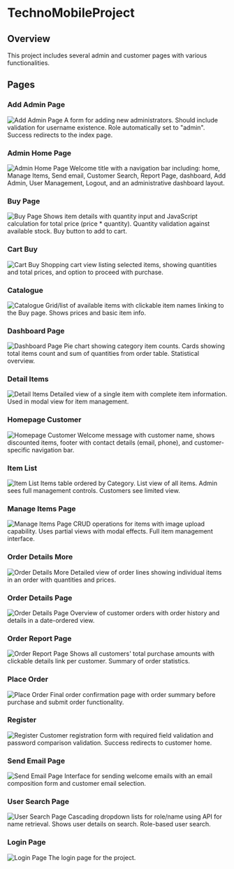 # TechnoMobileProject

## Overview
This project includes several admin and customer pages with various functionalities.

## Pages

### Add Admin Page
![Add Admin Page](images/ADDADMIN%20PAGE.png)
A form for adding new administrators. Should include validation for username existence. Role automatically set to "admin". Success redirects to the index page.

### Admin Home Page
![Admin Home Page](images/ADMIN%20HOME%20PAGE.png)
Welcome title with a navigation bar including: home, Manage Items, Send email, Customer Search, Report Page, dashboard, Add Admin, User Management, Logout, and an administrative dashboard layout.

### Buy Page
![Buy Page](images/BUYPAGE.png)
Shows item details with quantity input and JavaScript calculation for total price (price * quantity). Quantity validation against available stock. Buy button to add to cart.

### Cart Buy
![Cart Buy](images/CART%20BUY.png)
Shopping cart view listing selected items, showing quantities and total prices, and option to proceed with purchase.

### Catalogue
![Catalogue](images/CATALOGUE.png)
Grid/list of available items with clickable item names linking to the Buy page. Shows prices and basic item info.

### Dashboard Page
![Dashboard Page](images/DASHBOARDPAGE.png)
Pie chart showing category item counts. Cards showing total items count and sum of quantities from order table. Statistical overview.

### Detail Items
![Detail Items](images/DETAIL%20ITEMS.png)
Detailed view of a single item with complete item information. Used in modal view for item management.

### Homepage Customer
![Homepage Customer](images/HOMEPAGECUSTOMER.png)
Welcome message with customer name, shows discounted items, footer with contact details (email, phone), and customer-specific navigation bar.

### Item List
![Item List](images/ITEMLIST.png)
Items table ordered by Category. List view of all items. Admin sees full management controls. Customers see limited view.

### Manage Items Page
![Manage Items Page](images/MANAGE%20ITEMS%20PAGE.png)
CRUD operations for items with image upload capability. Uses partial views with modal effects. Full item management interface.

### Order Details More
![Order Details More](images/ORDERDETAILSMORE.png)
Detailed view of order lines showing individual items in an order with quantities and prices.

### Order Details Page
![Order Details Page](images/ORDERDETAILSPAGE.png)
Overview of customer orders with order history and details in a date-ordered view.

### Order Report Page
![Order Report Page](images/ORDERREPORT%20PAGE.png)
Shows all customers' total purchase amounts with clickable details link per customer. Summary of order statistics.

### Place Order
![Place Order](images/PLACEORDER.png)
Final order confirmation page with order summary before purchase and submit order functionality.

### Register
![Register](images/REGISTER.png)
Customer registration form with required field validation and password comparison validation. Success redirects to customer home.

### Send Email Page
![Send Email Page](images/SEND%20EMAIL%20PAGE.png)
Interface for sending welcome emails with an email composition form and customer email selection.

### User Search Page
![User Search Page](images/USERSEARCHPAGE.png)
Cascading dropdown lists for role/name using API for name retrieval. Shows user details on search. Role-based user search.

### Login Page
![Login Page](images/Untitled.png)
The login page for the project.
